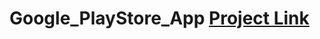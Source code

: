 # Google_PlayStore_App  [Project Link](https://databricks-prod-cloudfront.cloud.databricks.com/public/4027ec902e239c93eaaa8714f173bcfc/391929095643206/812076261271208/8761874237841481/latest.html)
